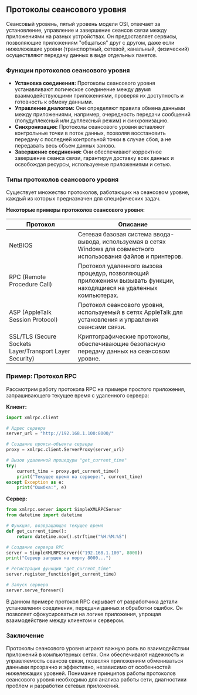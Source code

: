 ## Протоколы сеансового уровня

Сеансовый уровень, пятый уровень модели OSI, отвечает за установление, управление и завершение сеансов связи между приложениями на разных устройствах.  Он предоставляет сервисы, позволяющие приложениям "общаться" друг с другом, даже если нижележащие уровни (транспортный, сетевой, канальный, физический) осуществляют передачу данных в виде отдельных пакетов.

### Функции протоколов сеансового уровня

* **Установка соединения:** Протоколы сеансового уровня устанавливают логическое соединение между двумя взаимодействующими приложениями, проверяя их доступность и готовность к обмену данными. 
* **Управление диалогом:**  Они определяют правила обмена данными между приложениями, например, очередность передачи сообщений (полудуплексный или дуплексный режим) и синхронизацию. 
* **Синхронизация:** Протоколы сеансового уровня вставляют контрольные точки в поток данных, позволяя восстановить передачу с последней контрольной точки в случае сбоя, а не передавать весь объем данных заново.
* **Завершение соединения:** Они обеспечивают корректное завершение сеанса связи, гарантируя доставку всех данных и освобождая ресурсы, используемые приложениями и сетью.

### Типы протоколов сеансового уровня

Существует множество протоколов, работающих на сеансовом уровне, каждый из которых предназначен для специфических задач. 

**Некоторые примеры протоколов сеансового уровня:**

| Протокол | Описание | 
|---|---|
| NetBIOS | Сетевая базовая система ввода-вывода, используемая в сетях Windows для совместного использования файлов и принтеров. |
| RPC (Remote Procedure Call) | Протокол удаленного вызова процедур, позволяющий приложениям вызывать функции, находящиеся на удаленных компьютерах. | 
| ASP (AppleTalk Session Protocol) | Протокол сеансового уровня, используемый в сетях AppleTalk для установления и управления сеансами связи. |
| SSL/TLS (Secure Sockets Layer/Transport Layer Security) | Криптографические протоколы, обеспечивающие безопасную передачу данных на сеансовом уровне. |

### Пример: Протокол RPC

Рассмотрим работу протокола RPC на примере простого приложения, запрашивающего текущее время с удаленного сервера:

**Клиент:**

```python
import xmlrpc.client

# Адрес сервера
server_url = "http://192.168.1.100:8000/"

# Создание прокси-объекта сервера
proxy = xmlrpc.client.ServerProxy(server_url)

# Вызов удаленной процедуры "get_current_time"
try:
    current_time = proxy.get_current_time()
    print("Текущее время на сервере:", current_time)
except Exception as e:
    print("Ошибка:", e)
```

**Сервер:**

```python
from xmlrpc.server import SimpleXMLRPCServer
from datetime import datetime

# Функция, возвращающая текущее время
def get_current_time():
    return datetime.now().strftime("%H:%M:%S")

# Создание сервера RPC
server = SimpleXMLRPCServer(("192.168.1.100", 8000))
print("Сервер запущен на порту 8000...")

# Регистрация функции "get_current_time"
server.register_function(get_current_time)

# Запуск сервера
server.serve_forever()
```

В данном примере протокол RPC скрывает от разработчика детали установления соединения, передачи данных и обработки ошибок.  Он позволяет сфокусироваться на логике приложения, упрощая взаимодействие между клиентом и сервером.

### Заключение

Протоколы сеансового уровня играют важную роль во взаимодействии приложений в компьютерных сетях.  Они обеспечивают надежность и управляемость сеансов связи, позволяя приложениям обмениваться данными прозрачно и эффективно, независимо от особенностей нижележащих уровней. Понимание принципов работы протоколов сеансового уровня необходимо для анализа работы сети, диагностики проблем и разработки сетевых приложений. 
